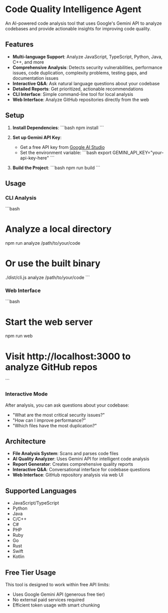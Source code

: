 # Code Quality Intelligence Agent

An AI-powered code analysis tool that uses Google's Gemini API to analyze codebases and provide actionable insights for improving code quality.

## Features

- **Multi-language Support**: Analyze JavaScript, TypeScript, Python, Java, C++, and more
- **Comprehensive Analysis**: Detects security vulnerabilities, performance issues, code duplication, complexity problems, testing gaps, and documentation issues
- **Interactive Q&A**: Ask natural language questions about your codebase
- **Detailed Reports**: Get prioritized, actionable recommendations
- **CLI Interface**: Simple command-line tool for local analysis
- **Web Interface**: Analyze GitHub repositories directly from the web

## Setup

1. **Install Dependencies**:
   \`\`\`bash
   npm install
   \`\`\`

2. **Set up Gemini API Key**:
   - Get a free API key from [Google AI Studio](https://makersuite.google.com/app/apikey)
   - Set the environment variable:
     \`\`\`bash
     export GEMINI_API_KEY="your-api-key-here"
     \`\`\`

3. **Build the Project**:
   \`\`\`bash
   npm run build
   \`\`\`

## Usage

### CLI Analysis
\`\`\`bash
# Analyze a local directory
npm run analyze /path/to/your/code

# Or use the built binary
./dist/cli.js analyze /path/to/your/code
\`\`\`

### Web Interface
\`\`\`bash
# Start the web server
npm run web

# Visit http://localhost:3000 to analyze GitHub repos
\`\`\`

### Interactive Mode
After analysis, you can ask questions about your codebase:
- "What are the most critical security issues?"
- "How can I improve performance?"
- "Which files have the most duplication?"

## Architecture

- **File Analysis System**: Scans and parses code files
- **AI Quality Analyzer**: Uses Gemini API for intelligent code analysis
- **Report Generator**: Creates comprehensive quality reports
- **Interactive Q&A**: Conversational interface for codebase questions
- **Web Interface**: GitHub repository analysis via web UI

## Supported Languages

- JavaScript/TypeScript
- Python
- Java
- C/C++
- C#
- PHP
- Ruby
- Go
- Rust
- Swift
- Kotlin

## Free Tier Usage

This tool is designed to work within free API limits:
- Uses Google Gemini API (generous free tier)
- No external paid services required
- Efficient token usage with smart chunking
